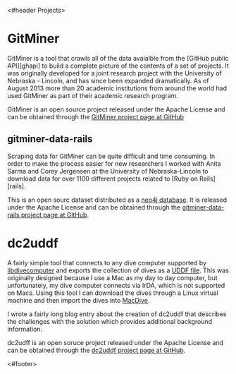 <#header Projects>

GitMiner
========

GitMiner is a tool that crawls all of the data avaialble from the [GitHub public API][ghapi] to build a complete picture of the contents of a set of projects. It was originally developed
for a joint research project with the University of Nebraska - Lincoln, and has since been expanded dramatically. As of August 2013 more than 20 academic institutions from around the world
had used GitMiner as part of their academic research program.

GitMiner is an open source project released under the Apache License and can be obtained through the [GitMiner project page at GitHub][gitminer]

gitminer-data-rails
-------------------

Scraping data for GitMiner can be quite difficult and time consuming. In order to make the process easier for new researchers I worked with Anita Sarma and Corey Jergensen at the University of Nebraska-Lincoln to download data for over 1100 different projects related to [Ruby on Rails][rails].

This is an open sourc dataset distributed as a [neo4j database][neo4j]. It is released under the Apache License and can be obtained through the [gitminer-data-rails project page at GitHub][gitminer-data-rails].

dc2uddf
=======

A fairly simple tool that connects to any dive computer supported by [libdivecomputer][libdivecomputer] and exports the collection of dives as a [UDDF file][uddf]. This was originally designed because I use a Mac as my day to day computer, but unfortunately, my dive computer connects via IrDA, which is not supported on Macs. Using this tool I can download the dives through a Linux virtual machine and then import the dives into [MacDive][macdive].

I wrote a fairly long blog entry about the creation of dc2uddf that describes the challenges with the solution which provides additional background information.

dc2udff is an open soruce project released under the Apache License and can be obtained through the [dc2uddf project page at GitHub][dc2uddf].

<#footer>

[gitminer]: https://github.com/pridkett/gitminer
[gitminer-data-rails]: https://github.com/pridkett/gitminer-data-rails
[dc2uddf]: https://github.com/pridkett/dc2uddf
[uddf]: http://uddf.org/
[macdive]: http://www.mac-dive.com/
[libdivecomputer]: http://www.libdivecomputer.org/
[neo4j]: http://www.neo4j.org/
